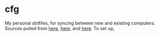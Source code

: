 # cfg
My personal dotfiles, for syncing between new and existing computers. 
Sources pulled from [here](https://www.wrenhold.com/posts/setup-dotfiles-git/), [here](https://www.atlassian.com/git/tutorials/dotfiles), and [here](https://news.ycombinator.com/item?id=11071754). 
To set up, 
